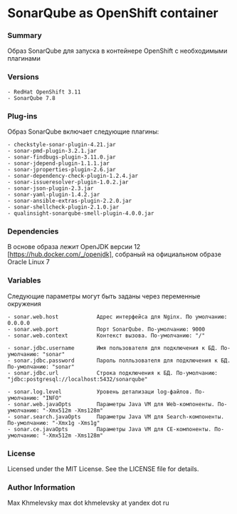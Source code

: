 # SonarQube as OpenShift container

### Summary

Образ SonarQube для запуска в контейнере OpenShift с необходимыми плагинами

### Versions

    - RedHat OpenShift 3.11
    - SonarQube 7.8

### Plug-ins

Образ SonarQube включает следующие плагины:

    - checkstyle-sonar-plugin-4.21.jar
    - sonar-pmd-plugin-3.2.1.jar
    - sonar-findbugs-plugin-3.11.0.jar
    - sonar-jdepend-plugin-1.1.1.jar
    - sonar-jproperties-plugin-2.6.jar
    - sonar-dependency-check-plugin-1.2.4.jar
    - sonar-issueresolver-plugin-1.0.2.jar
    - sonar-json-plugin-2.3.jar
    - sonar-yaml-plugin-1.4.2.jar
    - sonar-ansible-extras-plugin-2.2.0.jar
    - sonar-shellcheck-plugin-2.1.0.jar
    - qualinsight-sonarqube-smell-plugin-4.0.0.jar


### Dependencies

В основе образа лежит OpenJDK версии 12 [https://hub.docker.com/_/openjdk], собраный на официальном образе Oracle Linux 7

### Variables

Следующие параметры могут быть заданы через переменные окружения

    - sonar.web.host            Адрес интерфейса для Nginx. По умолчанию: 0.0.0.0
    - sonar.web.port            Порт SonarQube. По-умолчанию: 9000
    - sonar.web.context         Контекст вызова. По-умолчанию: "/"

    - sonar.jdbc.username       Имя пользователя для подключения к БД. По-умолчанию: "sonar"
    - sonar.jdbc.password       Пароль полльзователя для подключения к БД. По-умолчанию: "sonar"
    - sonar.jdbc.url            Строка подключения к БД. По-умолчанию: "jdbc:postgresql://localhost:5432/sonarqube"

    - sonar.log.level           Уровень детализаци log-файлов. По-умолчанию: "INFO"
    - sonar.web.javaOpts        Параметры Java VM для Web-компоненты. По-умолчанию: "-Xmx512m -Xms128m"
    - sonar.search.javaOpts     Параметры Java VM для Search-компоненты. По-умолчанию: "-Xmx1g -Xms1g"
    - sonar.ce.javaOpts         Параметры Java VM для CE-компоненты. По-умолчанию: "-Xmx512m -Xms128m"

### License

Licensed under the MIT License. See the LICENSE file for details.

### Author Information

Max Khmelevsky max dot khmelevsky at yandex dot ru
